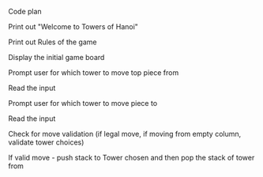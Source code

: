 ﻿Code plan

Print out "Welcome to Towers of Hanoi"

Print out Rules of the game

Display the initial game board

Prompt user for which tower to move top piece from

Read the input

Prompt user for which tower to move piece to

Read the input

Check for move validation (if legal move, if moving from empty column, validate tower choices)

If valid move - push stack to Tower chosen and then pop the stack of tower from